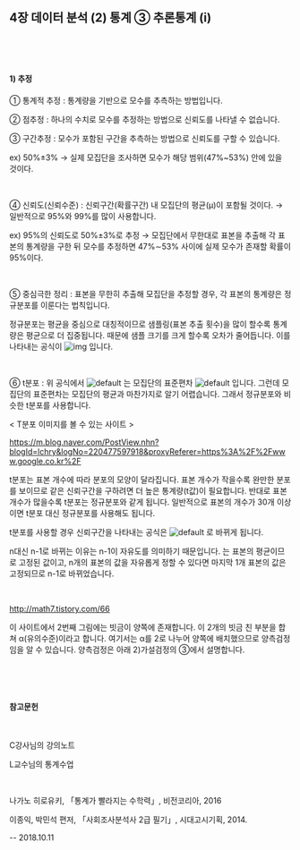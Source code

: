 ## 4장 데이터 분석 (2) 통계 ③ 추론통계 (i)

​     

​     

#### 1) 추정



① 통계적 추정 : 통계량을 기반으로 모수를 추측하는 방법입니다.

② 점추정 : 하나의 수치로 모수를 추정하는 방법으로 신뢰도를 나타낼 수 없습니다.

③ 구간추정 : 모수가 포함된 구간을 추측하는 방법으로 신뢰도를 구할 수 있습니다.

ex) 50%±3% → 실제 모집단을 조사하면 모수가 해당 범위(47%~53%) 안에 있을 것이다.

​     

④ 신뢰도(신뢰수준) : 신뢰구간(확률구간) 내 모집단의 평균(μ)이 포함될 것이다. → 일반적으로 95%와 99%를 많이 사용합니다.

ex) 95%의 신뢰도로 50%±3%로 추정 → 모집단에서 무한대로 표본을 추출해 각 표본의 통계량을 구한 뒤 모수를 추정하면 47%∼53% 사이에 실제 모수가 존재할 확률이 95%이다.

​     

⑤ 중심극한 정리 : 표본을 무한히 추출해 모집단을 추정할 경우, 각 표본의 통계량은 정규분포를 이룬다는 법칙입니다.

정규분포는 평균을 중심으로 대칭적이므로 샘플링(표본 추출 횟수)을 많이 할수록 통계량은 평균으로 더 집중됩니다. 때문에 샘플 크기를 크게 할수록 오차가 줄어듭니다. 이를 나타내는 공식이   ![img](file:///C:\Users\ash92\AppData\Local\Temp\DRW00000d9c629e.gif) 입니다.

​     

⑥ t분포 : 위 공식에서  ![default](https://user-images.githubusercontent.com/43332543/46805077-33f52c80-cd9f-11e8-99f7-bf777ee2e78a.jpg) 는 모집단의 표준편차  ![default](https://user-images.githubusercontent.com/43332543/46805074-335c9600-cd9f-11e8-8449-a5ba19448ff9.jpg) 입니다. 그런데 모집단의 표준편차는 모집단의 평균과 마찬가지로 알기 어렵습니다. 그래서 정규분포와 비슷한 t분포를 사용합니다.



< T분포 이미지를 볼 수 있는 사이트 >

https://m.blog.naver.com/PostView.nhn?blogId=lchry&logNo=220477597918&proxyReferer=https%3A%2F%2Fwww.google.co.kr%2F



t분포는 표본 개수에 따라 분포의 모양이 달라집니다. 표본 개수가 작을수록 완만한 분포를 보이므로 같은 신뢰구간을 구하려면 더 높은 통계량(t값)이 필요합니다. 반대로 표본 개수가 많을수록 t분포는 정규분포와 같게 됩니다. 일반적으로 표본의 개수가 30개 이상이면 t분포 대신 정규분포를 사용해도 됩니다.

t분포를 사용할 경우 신뢰구간을 나타내는 공식은  ![default](https://user-images.githubusercontent.com/43332543/46805076-335c9600-cd9f-11e8-8c3f-4b06d61674b0.jpg) 로 바뀌게 됩니다.

n대신 n-1로 바뀌는 이유는 n-1이 자유도를 의미하기 때문입니다.  는 표본의 평균이므로 고정된 값이고, n개의 표본의 값을 자유롭게 정할 수 있다면 마지막 1개 표본의 값은 고정되므로 n-1로 바뀌었습니다.

​     

<http://math7.tistory.com/66>

이 사이트에서 2번째 그림에는 빗금이 양쪽에 존재합니다. 이 2개의 빗금 친 부분을 합쳐 α(유의수준)이라고 합니다. 여기서는 α를 2로 나누어 양쪽에 배치했으므로 양측검정임을 알 수 있습니다. 양측검정은 아래 2)가설검정의 ③에서 설명합니다.

​     

​     

#### 참고문헌

​     

C강사님의 강의노트

L교수님의 통계수업

​     

나가노 히로유키, 「통계가 빨라지는 수학력」, 비전코리아, 2016

이종익, 박민석 편저, 「사회조사분석사 2급 필기」, 시대고시기획, 2014.



-- 2018.10.11
